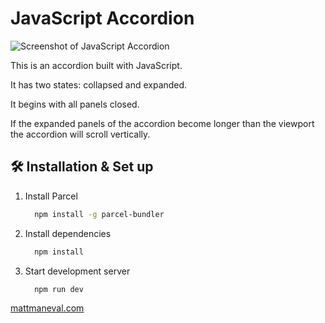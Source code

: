 # JavaScript Accordion

![Screenshot of JavaScript Accordion](https://user-images.githubusercontent.com/30243679/105418312-eb2dae80-5c0a-11eb-8d8f-16ff9c0ec42f.png)

This is an accordion built with JavaScript.

It has two states: collapsed and expanded.

It begins with all panels closed.

If the expanded panels of the accordion become longer than the viewport the accordion will scroll vertically.

## 🛠️ Installation & Set up

1. Install Parcel

    ```sh
      npm install -g parcel-bundler
    ```

2. Install dependencies

    ```sh
      npm install
    ```

3. Start development server

    ```sh
      npm run dev
    ```
[mattmaneval.com](https://mattmaneval.com "Matt Maneval's personal website.")
